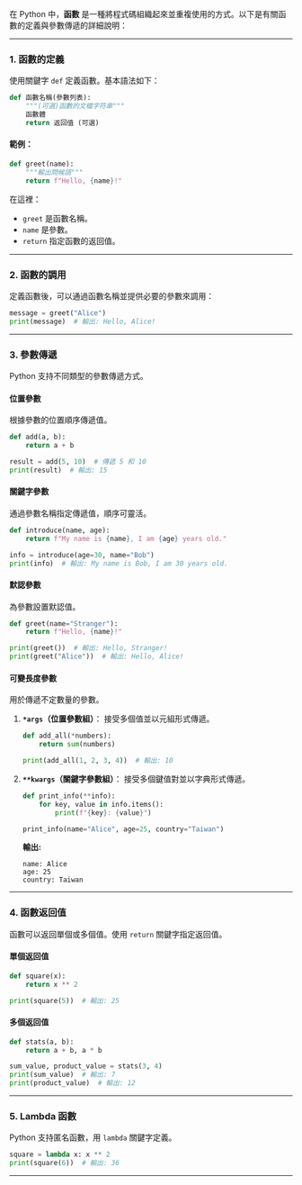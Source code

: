 在 Python 中，**函數** 是一種將程式碼組織起來並重複使用的方式。以下是有關函數的定義與參數傳遞的詳細說明：

---

### **1. 函數的定義**
使用關鍵字 `def` 定義函數。基本語法如下：
```python
def 函數名稱(參數列表):
    """(可選)函數的文檔字符串"""
    函數體
    return 返回值 (可選)
```

#### 範例：
```python
def greet(name):
    """輸出問候語"""
    return f"Hello, {name}!"
```
在這裡：
- `greet` 是函數名稱。
- `name` 是參數。
- `return` 指定函數的返回值。

---

### **2. 函數的調用**
定義函數後，可以通過函數名稱並提供必要的參數來調用：
```python
message = greet("Alice")
print(message)  # 輸出: Hello, Alice!
```

---

### **3. 參數傳遞**
Python 支持不同類型的參數傳遞方式。

#### **位置參數**
根據參數的位置順序傳遞值。
```python
def add(a, b):
    return a + b

result = add(5, 10)  # 傳遞 5 和 10
print(result)  # 輸出: 15
```

#### **關鍵字參數**
通過參數名稱指定傳遞值，順序可靈活。
```python
def introduce(name, age):
    return f"My name is {name}, I am {age} years old."

info = introduce(age=30, name="Bob")
print(info)  # 輸出: My name is Bob, I am 30 years old.
```

#### **默認參數**
為參數設置默認值。
```python
def greet(name="Stranger"):
    return f"Hello, {name}!"

print(greet())  # 輸出: Hello, Stranger!
print(greet("Alice"))  # 輸出: Hello, Alice!
```

#### **可變長度參數**
用於傳遞不定數量的參數。

1. **`*args`（位置參數組）**：
   接受多個值並以元組形式傳遞。
   ```python
   def add_all(*numbers):
       return sum(numbers)

   print(add_all(1, 2, 3, 4))  # 輸出: 10
   ```

2. **`**kwargs`（關鍵字參數組）**：
   接受多個鍵值對並以字典形式傳遞。
   ```python
   def print_info(**info):
       for key, value in info.items():
           print(f"{key}: {value}")

   print_info(name="Alice", age=25, country="Taiwan")
   ```
   **輸出:**
   ```
   name: Alice
   age: 25
   country: Taiwan
   ```

---

### **4. 函數返回值**
函數可以返回單個或多個值。使用 `return` 關鍵字指定返回值。

#### 單個返回值
```python
def square(x):
    return x ** 2

print(square(5))  # 輸出: 25
```

#### 多個返回值
```python
def stats(a, b):
    return a + b, a * b

sum_value, product_value = stats(3, 4)
print(sum_value)  # 輸出: 7
print(product_value)  # 輸出: 12
```

---

### **5. Lambda 函數**
Python 支持匿名函數，用 `lambda` 關鍵字定義。
```python
square = lambda x: x ** 2
print(square(6))  # 輸出: 36
```

---

